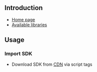 ## Introduction

- [Home page](https://firebase.google.com/)
- [Available libraries](https://firebase.google.com/docs/web/setup/#libraries-cdn)

## Usage

### Import SDK

- Download SDK from [CDN](https://firebase.google.com/docs/web/setup/#libraries-cdn) via script tags
